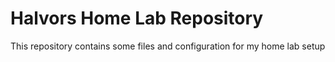 # Halvors Home Lab Repository

This repository contains some files and configuration for my home lab setup
